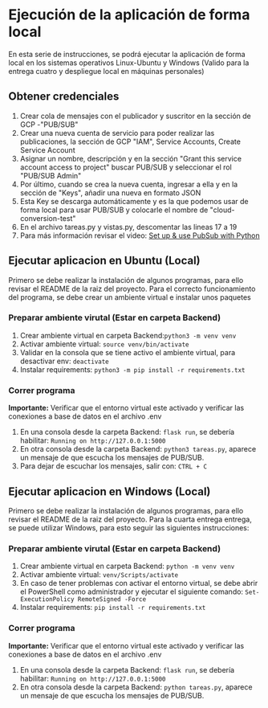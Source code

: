 # Ejecución de la aplicación de forma local
En esta serie de instrucciones, se podrá ejecutar la aplicación de forma local en los sistemas operativos Linux-Ubuntu y Windows (Valido para la entrega cuatro y despliegue local en máquinas personales)

## Obtener credenciales
1. Crear cola de mensajes con el publicador y suscritor en la sección de GCP -"PUB/SUB"
2. Crear una nueva cuenta de servicio para poder realizar las publicaciones, la sección de GCP "IAM", Service Accounts, Create Service Account
3. Asignar un nombre, descripción y en la sección "Grant this service account access to project" buscar PUB/SUB y seleccionar el rol "PUB/SUB Admin"
4. Por último, cuando se crea la nueva cuenta, ingresar a ella y en la sección de "Keys", añadir una nueva en formato JSON
5. Esta Key se descarga automáticamente y es la que podemos usar de forma local para usar PUB/SUB y colocarle el nombre de "cloud-conversion-test"
6. En el archivo tareas.py y vistas.py, descomentar las lineas 17 a 19
7. Para más información revisar el video: [Set up & use PubSub with Python](https://www.youtube.com/watch?v=xOtrCmPjal8&ab_channel=D-I-Ry)

## Ejecutar aplicacion en Ubuntu (Local)
Primero se debe realizar la instalación de algunos programas, para ello revisar el README de la raiz del proyecto.
Para el correcto funcionamiento del programa, se debe crear un ambiente virtual e instalar unos paquetes

### Preparar ambiente virutal (Estar en carpeta Backend)
1. Crear ambiente virtual en carpeta Backend:`python3 -m venv venv`
2. Activar ambiente virtual: `source venv/bin/activate`
3. Validar en la consola que se tiene activo el ambiente virtual, para desactivar env: `deactivate`
4. Instalar requirements: `python3 -m pip install -r requirements.txt`

### Correr programa
**Importante:** Verificar que el entorno virtual este activado y verificar las conexiones a base de datos en el archivo .env
1. En una consola desde la carpeta Backend: `flask run`, se debería habilitar: `Running on http://127.0.0.1:5000`
2. En otra consola desde la carpeta Backend: `python3 tareas.py`, aparece un mensaje de que escucha los mensajes de PUB/SUB.
3. Para dejar de escuchar los mensajes, salir con: `CTRL + C`

## Ejecutar aplicacion en Windows (Local)
Primero se debe realizar la instalación de algunos programas, para ello revisar el README de la raiz del proyecto.
Para la cuarta entrega entrega, se puede utilizar Windows, para esto seguir las siguientes instrucciones:

### Preparar ambiente virutal (Estar en carpeta Backend)
1. Crear ambiente virtual en carpeta Backend: `python -m venv venv`
2. Activar ambiente virtual: `venv/Scripts/activate`
3. En caso de tener problemas con activar el entorno virtual, se debe abrir el PowerShell como administrador y ejecutar el siguiente comando:  `Set-ExecutionPolicy RemoteSigned -Force`
4. Instalar requirements: `pip install -r requirements.txt`

### Correr programa
**Importante:** Verificar que el entorno virtual este activado y verificar las conexiones a base de datos en el archivo .env
1. En una consola desde la carpeta Backend: `flask run`, se debería habilitar: `Running on http://127.0.0.1:5000`
2. En otra consola desde la carpeta Backend: `python tareas.py`, aparece un mensaje de que escucha los mensajes de PUB/SUB.


